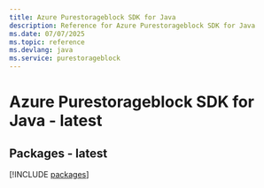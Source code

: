 ```yaml
---
title: Azure Purestorageblock SDK for Java
description: Reference for Azure Purestorageblock SDK for Java
ms.date: 07/07/2025
ms.topic: reference
ms.devlang: java
ms.service: purestorageblock
---
```

# Azure Purestorageblock SDK for Java - latest
## Packages - latest
[!INCLUDE [packages](purestorageblock-index.md)]